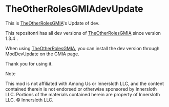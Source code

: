 # TheOtherRolesGMIAdevUpdate
This is [TheOtherRolesGMIA](https://github.com/dabao40/TheOtherRolesGMIA)'s Update of dev.

This repositonri has all dev versions of [TheOtherRolesGMIA](https://github.com/dabao40/TheOtherRolesGMIA) since version 1.3.4 .

When using [TheOtherRolesGMIA](https://github.com/dabao40/TheOtherRolesGMIA), you can install the dev version through ModDevUpdate on the GMIA page.

Thank you for using it.



> [!note]
 >This mod is not affiliated with Among Us or Innersloth LLC, and the content contained therein is not endorsed or otherwise sponsored by Innersloth LLC. Portions of the materials contained herein are property of Innersloth LLC. © Innersloth LLC.  
